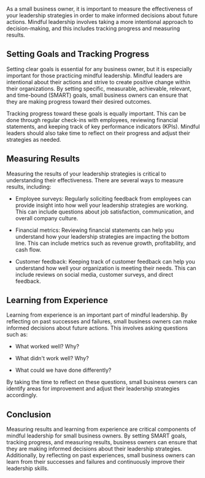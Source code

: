 
As a small business owner, it is important to measure the effectiveness of your leadership strategies in order to make informed decisions about future actions. Mindful leadership involves taking a more intentional approach to decision-making, and this includes tracking progress and measuring results.

Setting Goals and Tracking Progress
-----------------------------------

Setting clear goals is essential for any business owner, but it is especially important for those practicing mindful leadership. Mindful leaders are intentional about their actions and strive to create positive change within their organizations. By setting specific, measurable, achievable, relevant, and time-bound (SMART) goals, small business owners can ensure that they are making progress toward their desired outcomes.

Tracking progress toward these goals is equally important. This can be done through regular check-ins with employees, reviewing financial statements, and keeping track of key performance indicators (KPIs). Mindful leaders should also take time to reflect on their progress and adjust their strategies as needed.

Measuring Results
-----------------

Measuring the results of your leadership strategies is critical to understanding their effectiveness. There are several ways to measure results, including:

* Employee surveys: Regularly soliciting feedback from employees can provide insight into how well your leadership strategies are working. This can include questions about job satisfaction, communication, and overall company culture.

* Financial metrics: Reviewing financial statements can help you understand how your leadership strategies are impacting the bottom line. This can include metrics such as revenue growth, profitability, and cash flow.

* Customer feedback: Keeping track of customer feedback can help you understand how well your organization is meeting their needs. This can include reviews on social media, customer surveys, and direct feedback.

Learning from Experience
------------------------

Learning from experience is an important part of mindful leadership. By reflecting on past successes and failures, small business owners can make informed decisions about future actions. This involves asking questions such as:

* What worked well? Why?

* What didn't work well? Why?

* What could we have done differently?

By taking the time to reflect on these questions, small business owners can identify areas for improvement and adjust their leadership strategies accordingly.

Conclusion
----------

Measuring results and learning from experience are critical components of mindful leadership for small business owners. By setting SMART goals, tracking progress, and measuring results, business owners can ensure that they are making informed decisions about their leadership strategies. Additionally, by reflecting on past experiences, small business owners can learn from their successes and failures and continuously improve their leadership skills.
